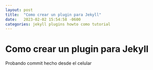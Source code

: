 ```yaml
---
layout: post
title:  "Como crear un plugin para Jekyll"
date:   2023-02-02 15:54:58 -0600
categories: jekyll plugins howto como tutorial
---
```

# Como crear un plugin para Jekyll

Probando commit hecho desde el celular 
